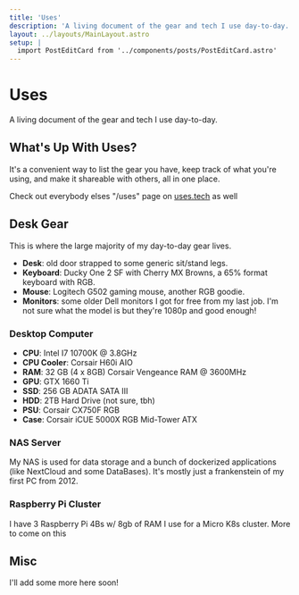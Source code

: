 ```yaml
---
title: 'Uses'
description: 'A living document of the gear and tech I use day-to-day.'
layout: ../layouts/MainLayout.astro
setup: |
  import PostEditCard from '../components/posts/PostEditCard.astro'
---
```


# Uses

A living document of the gear and tech I use day-to-day.

## What's Up With Uses?

It's a convenient way to list the gear you have, keep track of what you're using, and make it shareable with others, all in one place.

Check out everybody elses "/uses" page on [uses.tech](https://uses.tech/) as well

## Desk Gear

This is where the large majority of my day-to-day gear lives.

- **Desk**: old door strapped to some generic sit/stand legs.
- **Keyboard**: Ducky One 2 SF with Cherry MX Browns, a 65% format keyboard with RGB.
- **Mouse**: Logitech G502 gaming mouse, another RGB goodie.
- **Monitors**: some older Dell monitors I got for free from my last job. I'm not sure what the model is but they're 1080p and good enough!

### Desktop Computer

- **CPU**: Intel I7 10700K @ 3.8GHz
- **CPU Cooler**: Corsair H60i AIO
- **RAM**: 32 GB (4 x 8GB) Corsair Vengeance RAM @ 3600MHz
- **GPU**: GTX 1660 Ti
- **SSD**: 256 GB ADATA SATA III
- **HDD**: 2TB Hard Drive (not sure, tbh)
- **PSU**: Corsair CX750F RGB
- **Case**: Corsair iCUE 5000X RGB Mid-Tower ATX

### NAS Server

My NAS is used for data storage and a bunch of dockerized applications (like NextCloud and some DataBases). It's mostly just a frankenstein of my first PC from 2012.

### Raspberry Pi Cluster

I have 3 Raspberry Pi 4Bs w/ 8gb of RAM I use for a Micro K8s cluster. More to come on this

## Misc

I'll add some more here soon!

<PostEditCard fileName='pages/uses.md' />
